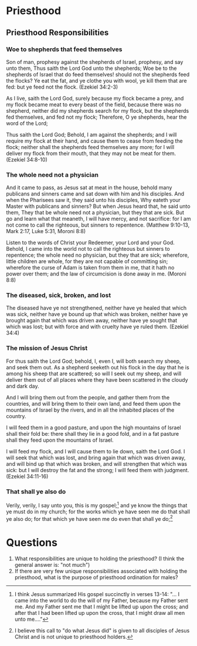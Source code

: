 # Priesthood

## Priesthood Responsibilities

### Woe to shepherds that feed themselves
Son of man, prophesy against the shepherds of Israel, prophesy, and say unto them, Thus saith the Lord God unto the shepherds; Woe be to the shepherds of Israel that do feed themselves! should not the shepherds feed the flocks? Ye eat the fat, and ye clothe you with wool, ye kill them that are fed: but ye feed not the flock. (Ezekiel 34:2-3)

As I live, saith the Lord God, surely because my flock became a prey, and my flock became meat to every beast of the field, because there was no shepherd, neither did my shepherds search for my flock, but the shepherds fed themselves, and fed not my flock; Therefore, O ye shepherds, hear the word of the Lord; 

Thus saith the Lord God; Behold, I am against the shepherds; and I will require my flock at their hand, and cause them to cease from feeding the flock; neither shall the shepherds feed themselves any more; for I will deliver my flock from their mouth, that they may not be meat for them. (Ezekiel 34:8-10)

### The whole need not a physician 
And it came to pass, as Jesus sat at meat in the house, behold many publicans and sinners came and sat down with him and his disciples. And when the Pharisees saw it, they said unto his disciples, Why eateth your Master with publicans and sinners? But when Jesus heard that, he said unto them, They that be whole need not a physician, but they that are sick. But go and learn what that meaneth, I will have mercy, and not sacrifice: for I am not come to call the righteous, but sinners to repentence. (Matthew 9:10-13, Mark 2:17, Luke 5:31, Moroni 8:8)

Listen to the words of Christ your Redeemer, your Lord and your God. Behold, I came into the world not to call the righteous but sinners to repentence; the whole need no physician, but they that are sick; wherefore, little children are whole, for they are not capable of committing sin; wherefore the curse of Adam is taken from them in me, that it hath no power over them; and the law of circumcision is done away in me. (Moroni 8:8)

### The diseased, sick, broken, and lost
The diseased have ye not strengthened, neither have ye healed that which was sick, neither have ye bound up that which was broken, neither have ye brought again that which was driven away, neither have ye sought that which was lost; but with force and with cruelty have ye ruled them. (Ezekiel 34:4)

### The mission of Jesus Christ
For thus saith the Lord God; behold, I, even I, will both search my sheep, and seek them out. As a shepherd seeketh out his flock in the day that he is among his sheep that are scattered; so will I seek out my sheep, and will deliver them out of all places where they have been scattered in the cloudy and dark day.

And I will bring them out from the people, and gather them from the countries, and will bring them to their own land, and feed them upon the mountains of Israel by the rivers, and in all the inhabited places of the country. 

I will feed them in a good pasture, and upon the high mountains of Israel shall their fold be: there shall they lie in a good fold, and in a fat pasture shall they feed upon the mountains of Israel.

I will feed my flock, and I will cause them to lie down, saith the Lord God. I will seek that which was lost, and bring again that which was driven away, and will bind up that which was broken, and will strengthen that which was sick: but I will destroy the fat and the strong; I will feed them with judgment. (Ezekiel 34:11-16)

### That shall ye also do
Verily, verily, I say unto you, this is my gospel;[^1] and ye know the things that ye must do in my church; for the works which ye have seen me do that shall ye also do; for that which ye have seen me do even that shall ye do;[^2]

# Questions
1. What responsibilities are unique to holding the priesthood? (I think the general answer is: "not much")
2. If there are very few unique responsibilities associated with holding the priesthood, what is the purpose of priesthood ordination for males?

[^1]: I think Jesus summarized His gospel succinctly in verses 13-14: "... I came into the world to do the will of my Father, because my Father sent me. And my Father sent me that I might be lifted up upon the cross; and after that I had been lifted up upon the cross, that I might draw all men unto me...."

[^2]: I believe this call to "do what Jesus did" is given to all disciples of Jesus Christ and is not unique to priesthood holders.
